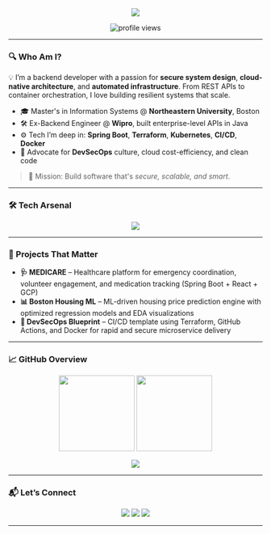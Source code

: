 <div align="center">
  <img src="https://readme-typing-svg.herokuapp.com?font=Fira+Code&size=25&duration=3000&pause=1000&color=F76B8A&center=true&vCenter=true&width=600&lines=Hi+%F0%9F%91%8B%2C+I'm+Vijay+Rama+Rao+Pothuganti!;FullStack+Developer+%7C+DevSecOps"/>
</div>

<p align="center">
  <img src="https://komarev.com/ghpvc/?username=pothugantivijay&label=Profile%20Views&color=ff69b4&style=flat-square" alt="profile views"/>
</p>

---

### 🔍 Who Am I?

💡 I’m a backend developer with a passion for **secure system design**, **cloud-native architecture**, and **automated infrastructure**. From REST APIs to container orchestration, I love building resilient systems that scale.

- 🎓 Master's in Information Systems @ **Northeastern University**, Boston
- 🛠️ Ex-Backend Engineer @ **Wipro**, built enterprise-level APIs in Java
- ⚙️ Tech I’m deep in: **Spring Boot**, **Terraform**, **Kubernetes**, **CI/CD**, **Docker**
- 🔐 Advocate for **DevSecOps** culture, cloud cost-efficiency, and clean code

> 🚀 Mission: Build software that's *secure, scalable, and smart*.

---

### 🛠️ Tech Arsenal

<p align="center">
  <img src="https://skillicons.dev/icons?i=java,spring,docker,kubernetes,gcp,terraform,linux,git,postgres,mysql&perline=6" />
</p>

---

### 🌟 Projects That Matter

- **🩺 MEDICARE** – Healthcare platform for emergency coordination, volunteer engagement, and medication tracking (Spring Boot + React + GCP)
- **📊 Boston Housing ML** – ML-driven housing price prediction engine with optimized regression models and EDA visualizations
- **🔐 DevSecOps Blueprint** – CI/CD template using Terraform, GitHub Actions, and Docker for rapid and secure microservice delivery

---

### 📈 GitHub Overview

<p align="center">
  <img src="https://github-readme-stats.vercel.app/api?username=pothugantivijay&show_icons=true&count_private=true&theme=tokyonight&hide=issues" height="150" />
  <img src="https://github-readme-stats.vercel.app/api/top-langs/?username=pothugantivijay&layout=compact&theme=tokyonight&langs_count=6" height="150" />
</p>

<p align="center">
  <img src="https://github-profile-trophy.vercel.app/?username=pothugantivijay&theme=algolia&no-frame=true&margin-w=15&title=MultiLanguage,Commits,Repositories" />
</p>

---

### 📬 Let’s Connect

<p align="center">
  <a href="mailto:vijaypothuganti1@gmail.com"><img src="https://img.shields.io/badge/Gmail-D14836?style=for-the-badge&logo=gmail&logoColor=white"/></a>
  <a href="https://www.linkedin.com/in/vijayramaraopothuganti"><img src="https://img.shields.io/badge/LinkedIn-0077B5?style=for-the-badge&logo=linkedin&logoColor=white"/></a>
  <a href="https://www.vijaypothuganti.site"><img src="https://img.shields.io/badge/Portfolio-000?style=for-the-badge&logo=vercel&logoColor=white"/></a>
</p>

---

<!---
pothugantivijay/pothugantivijay is a ✨ special ✨ repository because its `README.md` (this file) appears on your GitHub profile.
--->
